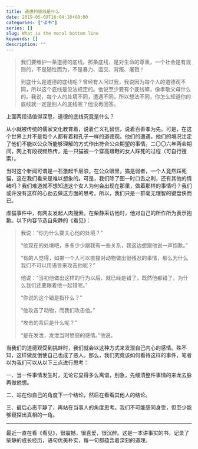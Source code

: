```yaml
---
title: 道德的底线是什么
date: 2019-05-09T16:04:18+08:00
categories: ["读书"]
series: []
slug: What is the moral bottom line
keywords: []
description: ""
---
```


> 我们要维护一条道德的底线。那条底线，是对生命的尊重，一个社会是有规则的，不是随性而为，不是暴力、滥交、背叛、屠戮！
>
> 到底什么是道德的底线呢？曾经有人问过我，我说因为每个人的道德观不同，所以这个底线是没法规定的。他说至少要有个底线嘛，像孝敬父母什么的。我说，每个人的处境不同，遭遇不同，所以想法不同，你怎么知道你的底线就一定是别人的底线呢？他没再回答。

上面两段话值得深思，道德的底线究竟是什么？

从小就被传统的儒家文化教育着，说着仁义礼智信，说着百善孝为先。可是，在这个世界上并不是每个人都有着和孔子一样的道德观。他们的遭遇，他们的境况注定了他们不能以公众所能够理解的方式作出符合公众期望的事情。二〇〇六年两会期间，网上有段视频热传，是一只猫被一个穿高跟鞋的女人踩死的过程（可自行搜索）。

当时这个新闻可谓是一石激起千层浪，在公众眼里，猫是弱者，一个人竟然踩死猫，这在我们看来是难以想象的。可是，我们除了图一时口舌之利，还有其他的情绪吗？我们难道就不想知道这个女人为何会出现在那里，做着那样的事情吗？我们或许没有这样的心劲去做这方面的思考。所以，我们只是一群毫无理智的键盘侠而已。

虐猫事件中，有网友发起人肉搜索。在柴静采访他时，他对自己的所作所为表示抱歉。以下内容节选自柴静的《看见》：

> 我说：“你为什么要关心他的处境？”
>
> “他现在的处境吧，多多少少跟我有一些关系，我这边想跟他说一声抱歉。”
>
> “有的人觉得，如果一个人可以直接对动物做出很残忍的事情，那么为什么我们不可以用语言来攻击他呢？”
>
> 他说：“当初他做出这样的行为以后，就已经是错了，既然他都错了，为什么我们还要跟着他一起错呢。”
>
> “你说的这个错是指什么？”
>
> “他攻击了动物，而我们攻击他。”
>
> “攻击的背后是什么呢？”
>
> “是在发泄，发泄当时愤怒的感情。”他说。

当我们的道德观受到挑衅时，我们就会以这种方式来发泄自己内心的感情。殊不知，这样做反倒使自己也成了恶人。那么，我们究竟该如何看待这样的事件，笔者以为我们可以从以下三点进行思考：

一、当一件事情发生时，无论它显得多么离谱，别急，先缕清整件事情的来龙去脉再做他想。

二、站在你自己的角度下一个结论，然后在看看其他人的结论。

三、最后心态平静了，再站在当事人的角度思考。我们不可能感同身受，但至少能够窥探出真相的一角。

------

最近一直在看《看见》，很震撼，很喜爱，很沉醉。这是一本讲事实的书，记录了柴静的成长经历，语句优美朴实，每一句都蕴含着深刻的道理。